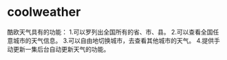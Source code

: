 # coolweather
酷欧天气具有的功能：
1.可以罗列出全国所有的省、市、县。
2.可以查看全国任意城市的天气信息。
3.可以自由地切换城市，去查看其他城市的天气。
4.提供手动更新一集后台自动更新天气的功能。
